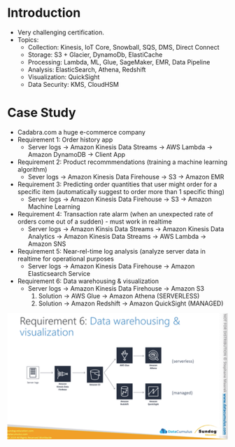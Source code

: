# Introduction

* Very challenging certification.
* Topics:
  * Collection: Kinesis, IoT Core, Snowball, SQS, DMS, Direct Connect
  * Storage: S3 + Glacier, DynamoDb, ElastiCache
  * Processing: Lambda, ML, Glue, SageMaker, EMR, Data Pipeline
  * Analysis: ElasticSearch, Athena, Redshift
  * Visualization: QuickSight
  * Data Security: KMS, CloudHSM


# Case Study
* Cadabra.com a huge e-commerce company
* Requirement 1: Order history app
  * Server logs -> Amazon Kinesis Data Streams -> AWS Lambda -> Amazon DynamoDB -> Client App
* Requirement 2: Product recommmendations (training a machine learning algorithm)
  * Sever logs -> Amazon Kinesis Data Firehouse -> S3 -> Amazon EMR
* Requirement 3: Predicting order quantities that user might order for a specific item (automatically suggest to order more than 1 specific thing)
  * Server logs -> Amazon Kinesis Data Firehouse -> S3 -> Amazon Machine Learning
* Requirement 4:  Transaction rate alarm (when an unexpected rate of orders come out of a sudden) - must work in realtime
  * Server logs -> Amazon Kinsis Data Streams -> Amazon Kinesis Data Analytics -> Amazon Kinesis Data Streams -> AWS Lambda -> Amazon SNS
* Requirement 5: Near-rel-time log analysis (analyze server data in realtime for operational purposes
  * Server logs -> Amazon Kinesis Data Firehouse -> Amazon Elasticsearch Service
* Requirement 6: Data warehousing & visualization
  * Server logs -> Amazon Kinesis Data Firehouse -> Amazon S3 
      1. Solution -> AWS Glue -> Amazon Athena (SERVERLESS)
      2. Solution -> Amazon Redshift -> Amazon QuickSight (MANAGED)

![serverles vs. managed](./serverless-vs-managed.png)

